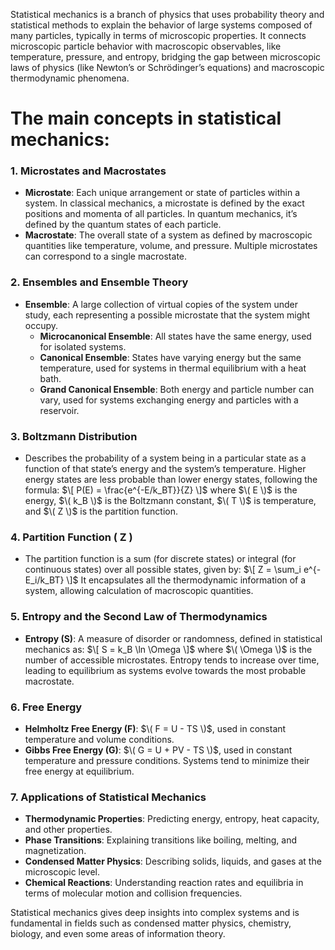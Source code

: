 Statistical mechanics is a branch of physics that uses probability theory and statistical methods to explain the behavior of large systems composed of many particles, typically in terms of microscopic properties. It connects microscopic particle behavior with macroscopic observables, like temperature, pressure, and entropy, bridging the gap between microscopic laws of physics (like Newton’s or Schrödinger’s equations) and macroscopic thermodynamic phenomena.

# The main concepts in statistical mechanics:

### 1. **Microstates and Macrostates**
   - **Microstate**: Each unique arrangement or state of particles within a system. In classical mechanics, a microstate is defined by the exact positions and momenta of all particles. In quantum mechanics, it’s defined by the quantum states of each particle.
   - **Macrostate**: The overall state of a system as defined by macroscopic quantities like temperature, volume, and pressure. Multiple microstates can correspond to a single macrostate.

### 2. **Ensembles and Ensemble Theory**
   - **Ensemble**: A large collection of virtual copies of the system under study, each representing a possible microstate that the system might occupy.
     - **Microcanonical Ensemble**: All states have the same energy, used for isolated systems.
     - **Canonical Ensemble**: States have varying energy but the same temperature, used for systems in thermal equilibrium with a heat bath.
     - **Grand Canonical Ensemble**: Both energy and particle number can vary, used for systems exchanging energy and particles with a reservoir.

### 3. **Boltzmann Distribution**
   - Describes the probability of a system being in a particular state as a function of that state’s energy and the system’s temperature. Higher energy states are less probable than lower energy states, following the formula:
     $\[
     P(E) = \frac{e^{-E/k_BT}}{Z}
     \]$
     where $\( E \)$ is the energy, $\( k_B \)$ is the Boltzmann constant, $\( T \)$ is temperature, and $\( Z \)$ is the partition function.

### 4. **Partition Function \( Z \)**
   - The partition function is a sum (for discrete states) or integral (for continuous states) over all possible states, given by:
     $\[
     Z = \sum_i e^{-E_i/k_BT}
     \]$
     It encapsulates all the thermodynamic information of a system, allowing calculation of macroscopic quantities.

### 5. **Entropy and the Second Law of Thermodynamics**
   - **Entropy (S)**: A measure of disorder or randomness, defined in statistical mechanics as:
     $\[
     S = k_B \ln \Omega
     \]$
     where $\( \Omega \)$ is the number of accessible microstates. Entropy tends to increase over time, leading to equilibrium as systems evolve towards the most probable macrostate.

### 6. **Free Energy**
   - **Helmholtz Free Energy (F)**: $\( F = U - TS \)$, used in constant temperature and volume conditions.
   - **Gibbs Free Energy (G)**: $\( G = U + PV - TS \)$, used in constant temperature and pressure conditions. Systems tend to minimize their free energy at equilibrium.

### 7. **Applications of Statistical Mechanics**
   - **Thermodynamic Properties**: Predicting energy, entropy, heat capacity, and other properties.
   - **Phase Transitions**: Explaining transitions like boiling, melting, and magnetization.
   - **Condensed Matter Physics**: Describing solids, liquids, and gases at the microscopic level.
   - **Chemical Reactions**: Understanding reaction rates and equilibria in terms of molecular motion and collision frequencies.

Statistical mechanics gives deep insights into complex systems and is fundamental in fields such as condensed matter physics, chemistry, biology, and even some areas of information theory.
